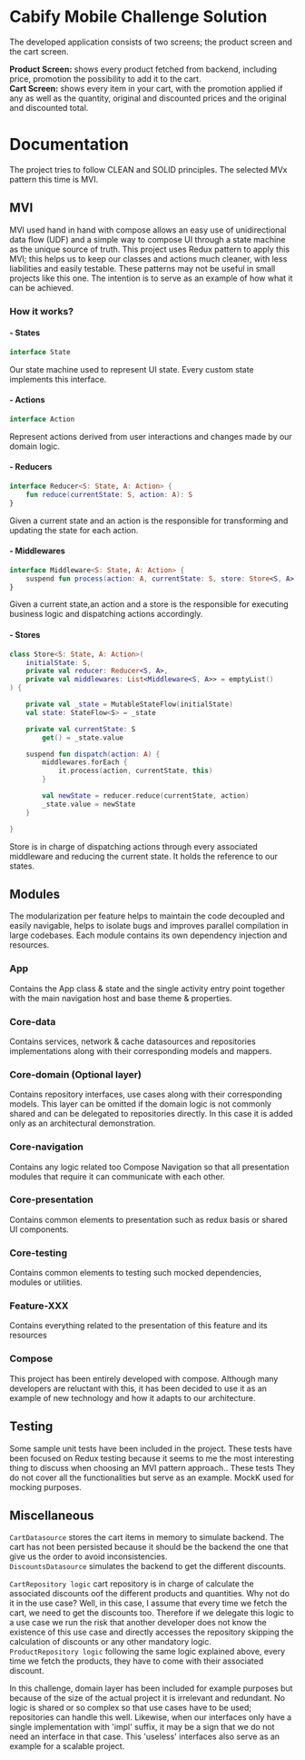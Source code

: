 # Cabify Mobile Challenge Solution


The developed application consists of two screens; the product screen and the cart screen.

**Product Screen:** shows every product fetched from backend, including price, promotion the possibility to add it to the cart. <br/>
**Cart Screen:** shows every item in your cart, with the promotion applied if any as well as the quantity, original and discounted prices and the original and discounted total.

# Documentation

The project tries to follow CLEAN and SOLID principles.
The selected MVx pattern this time is MVI.

## MVI

MVI used hand in hand with compose allows an easy use of unidirectional data flow (UDF) and a simple way to compose UI through a state machine as the unique source of truth.
This project uses Redux pattern to apply this MVI; this helps us to keep our classes and actions much cleaner, with less liabilities and easily testable. These patterns may not be useful in small projects like this one. The intention is to serve as an example of how what it can be achieved.

### How it works?

#### - States

```kotlin
interface State
````

Our state machine used to represent UI state. Every custom state implements this interface.

#### - Actions

```kotlin
interface Action
````

Represent actions derived from user interactions and changes made by our domain logic.

#### - Reducers

```kotlin
interface Reducer<S: State, A: Action> {
    fun reduce(currentState: S, action: A): S
}
````

Given a current state and an action is the responsible for transforming and updating the state for each action.

#### - Middlewares

```kotlin
interface Middleware<S: State, A: Action> {
    suspend fun process(action: A, currentState: S, store: Store<S, A>)
}
````
Given a current state,an action and a store is the responsible for executing business logic and dispatching actions accordingly.

#### - Stores

```kotlin
class Store<S: State, A: Action>(
    initialState: S,
    private val reducer: Reducer<S, A>,
    private val middlewares: List<Middleware<S, A>> = emptyList()
) {

    private val _state = MutableStateFlow(initialState)
    val state: StateFlow<S> = _state

    private val currentState: S
        get() = _state.value

    suspend fun dispatch(action: A) {
        middlewares.forEach {
            it.process(action, currentState, this)
        }

        val newState = reducer.reduce(currentState, action)
        _state.value = newState
    }

}
````

Store is in charge of dispatching actions through every associated middleware and reducing the current state. It holds the reference to our states.

## Modules

The modularization per feature helps to maintain the code decoupled and easily navigable, helps to isolate bugs and improves parallel compilation in large codebases. Each module contains its own dependency injection and resources.

### App
Contains the App class & state and the single activity entry point together with the main navigation host and base theme & properties.

### Core-data
Contains services, network & cache datasources and repositories implementations along with their corresponding models and mappers.

### Core-domain (Optional layer)
Contains repository interfaces, use cases along with their corresponding models. This layer can be omitted if the domain logic is not commonly shared and can be delegated to repositories directly. In this case it is added only as an architectural demonstration.

### Core-navigation
Contains any logic related too Compose Navigation so that all presentation modules that require it can communicate with each other.

### Core-presentation
Contains common elements to presentation such as redux basis or shared UI components.

### Core-testing
Contains common elements to testing such mocked dependencies, modules or utilities.

### Feature-XXX
Contains everything related to the presentation of this feature and its resources

### Compose
This project has been entirely developed with compose. Although many developers are reluctant with this, it has been decided to use it as an example of new technology and how it adapts to our architecture.

## Testing
Some sample unit tests have been included in the project. These tests have been focused on Redux testing because it seems to me the most interesting thing to discuss when choosing an MVI pattern approach.. These tests They do not cover all the functionalities but serve as an example. MockK used for mocking purposes.

## Miscellaneous

`CartDatasource` stores the cart items in memory to simulate backend. The cart has not been persisted because it should be the backend the one that give us the order to avoid inconsistencies.<br/>
`DiscountsDatasource` simulates the backend to get the different discounts.<br/>

`CartRepository logic` cart repository is in charge of calculate the associated discounts oof the different products and quantities. Why not do it in the use case? Well, in this case, I assume that every time we fetch the cart, we need to get the discounts too. Therefore if we delegate this logic to a use case we run the risk that another developer does not know the existence of this use case and directly accesses the repository skipping the calculation of discounts or any other mandatory logic.<br/>
`ProductRepository logic` following the same logic explained above, every time we fetch the products, they have to come with their associated discount. 

In this challenge, domain layer has been included for example purposes but because of the size of the actual project it is irrelevant and redundant. No logic is shared or so complex so that use cases have to be used; repositories can handle this well. Likewise, when our interfaces only have a single implementation with 'impl' suffix, it may be a sign that we do not need an interface in that case. This 'useless' interfaces also serve as an example for a scalable project.
